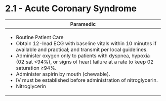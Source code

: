 # 2.1 - Acute Coronary Syndrome

<table data-full-width="true"><thead><tr><th>Paramedic </th></tr></thead><tbody><tr><td><ul><li>Routine Patient Care</li><li>Obtain 12-lead ECG with baseline vitals within 10 minutes if available and practical; and transmit per local guidelines.</li><li>Administer oxygen only to patients with dyspnea, hypoxia (02 sat &#x3C;94%), or signs of heart failure at a rate to keep 02 saturation ≥94%.</li><li>Administer aspirin by mouth (chewable).</li><li>IV must be established before administration of nitroglycerin.</li><li>Nitroglycerin</li></ul></td></tr></tbody></table>
